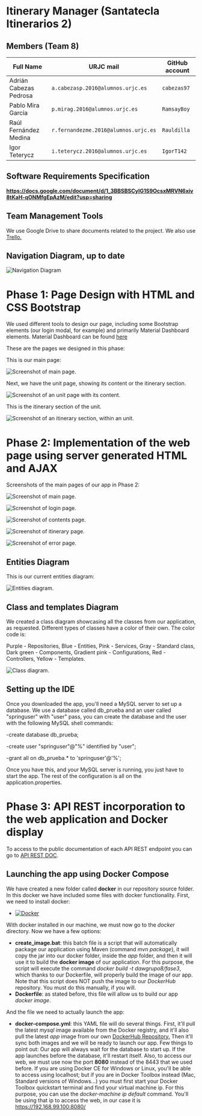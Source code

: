 # Itinerary Manager (Santatecla Itinerarios 2)

## Members (Team 8)
|Full Name             | URJC mail                         | GitHub account                       |
|----------------|-------------------------------|-----------------------------|
| Adrián Cabezas Pedrosa | `a.cabezasp.2016@alumnos.urjc.es`| `cabezas97`          |
| Pablo Mira García | `p.mirag.2016@alumnos.urjc.es`|   `RamsayBoy`       |
| Raúl Fernández Medina| `r.fernandezme.2016@alumnos.urjc.es`|`Rauldilla` |
| Igor Teterycz | `i.teterycz.2016@alumnos.urjc.es`| `IgorT142`|

## Software Requirements Specification
**https://docs.google.com/document/d/1_3BBSBSCyIG1S9OcsxMRVN6xiv8tKaH-qONMfgEpAzM/edit?usp=sharing**

## Team Management Tools
We use Google Drive to share documents related to the project.
We also use [Trello.](https://trello.com/b/6ClCgEkx/itinerary-manager-daw)

## Navigation Diagram, up to date



![](https://github.com/CodeURJC-DAW-2018-19/santatecla-itinerarios-2/blob/master/Screenshots/navphase2.png "Navigation Diagram")



# Phase 1: Page Design with HTML and CSS Bootstrap

We used different tools to design our page, including some Bootstrap elements (our login modal, for example) and primarily Material Dashboard elements. Material Dashboard can be found [here](https://www.creative-tim.com/product/material-dashboard)

These are the pages we designed in this phase: 

This is our main page:

![Screenshot of main page.](https://github.com/CodeURJC-DAW-2018-19/santatecla-itinerarios-2/blob/master/Screenshots/Captura.PNG "Screenshot of main page")

Next, we have the unit page, showing its content or the itinerary section.

![Screenshot of an unit page with its content.](https://github.com/CodeURJC-DAW-2018-19/santatecla-itinerarios-2/blob/master/Screenshots/Captura2.PNG "Screenshot of an unit page with its content")

This is the itinerary section of the unit.

![Screenshot of an itinerary section, within an unit.](https://github.com/CodeURJC-DAW-2018-19/santatecla-itinerarios-2/blob/master/Screenshots/Captura3.PNG "Screenshot of an itinerary section, within an unit")

# Phase 2: Implementation of the web page using server generated HTML and AJAX

Screenshots of the main pages of our app in Phase 2:

![Screenshot of main page.](https://github.com/CodeURJC-DAW-2018-19/santatecla-itinerarios-2/blob/master/Screenshots/fase2units.png "Screenshot of main page")

![Screenshot of login page.](https://github.com/CodeURJC-DAW-2018-19/santatecla-itinerarios-2/blob/master/Screenshots/fase2login.png "Screenshot of login form")


![Screenshot of contents page.](https://github.com/CodeURJC-DAW-2018-19/santatecla-itinerarios-2/blob/master/Screenshots/fase2fichas.png "Screenshot of contents page")

![Screenshot of itinerary page.](https://github.com/CodeURJC-DAW-2018-19/santatecla-itinerarios-2/blob/master/Screenshots/fase2itinerarios.png "Screenshot of itinerary page")

![Screenshot of error page.](https://github.com/CodeURJC-DAW-2018-19/santatecla-itinerarios-2/blob/master/Screenshots/fase2error.png "Screenshot of error page")


## Entities Diagram

This is our current entities diagram:

![Entities diagram.](https://github.com/CodeURJC-DAW-2018-19/santatecla-itinerarios-2/blob/master/Screenshots/entities.png "Entities diagram")
## Class and templates Diagram

We created a class diagram showcasing all the classes from our application, as requested. Different types of classes have a color of their own. The color code is:

Purple - Repositories,
Blue - Entities,
Pink - Services,
Gray - Standard class,
Dark green - Components,
Gradient pink - Configurations,
Red - Controllers,
Yellow - Templates.


![Class diagram.](https://github.com/CodeURJC-DAW-2018-19/santatecla-itinerarios-2/blob/master/Screenshots/classdiag.png "Class diagram")

## Setting up the IDE
Once you downloaded the app, you'll need a MySQL server to set up a database.
We use a database called db_prueba and an user called "springuser" with "user" pass, you can create the database and the user with the following MySQL shell commands:

  -create database db_prueba;
  
  -create user "springuser"@"%" identified by "user";
  
  -grant all on db_prueba.* to 'springuser'@'%';
  
Once you have this, and your MySQL server is running, you just have to start the app. 
The rest of the configuration is all on the application.properties.

# Phase 3: API REST incorporation to the web application and Docker display
To access to the public documentation of each API REST endpoint you can go to [API REST DOC](https://github.com/CodeURJC-DAW-2018-19/santatecla-itinerarios-2/blob/master/API_REST_DOC.md).


## Launching the app using Docker Compose
We have created a new folder called **docker** in our repository source folder. In this docker we have included some files with docker functionality. First, we need to install docker:

* [![Docker](https://img.shields.io/badge/Install-Docker-blue.svg)](https://www.docker.com/)

With docker installed in our machine, we must now go to the *docker* directory. Now we have a few options:

* **create_image.bat**: this batch file is a script that will automatically package our application using Maven (command *mvn package*), it will copy the jar into our docker folder, inside the *app* folder, and then it will use it to build the **docker image** of our application. For this purpose, the script will execute the command *docker build -t dawgrupo8/fase3*, which thanks to our Dockerfile, will properly build the image of our app. Note that this script does NOT push the image to our *DockerHub* repository. You must do this manually, if you will.
* **Dockerfile**: as stated before, this file will allow us to build our app *docker image*.

And the file we need to actually launch the app:
* **docker-compose.yml**: this YAML file will do several things. First, it'll pull the latest *mysql* image available from the Docker registry, and it'll also pull the latest *app* image from our own 
[DockerHub Repository.](https://cloud.docker.com/repository/docker/dawgrupo8/fase3)
Then it'll sync both images and we will be ready to launch our app. Few things to point out: Our app will always wait for the database to start up. If the app launches before the database, it'll restart itself. Also, to access our web, we must use now the port **8080** instead of the 8443 that we used before. If you are using Docker CE for Windows or Linux, you'll be able to access using localhost; but if you are in Docker Toolbox instead (Mac, Standard versions of Windows...) you must first start your Docker Toolbox quickstart terminal and find your virtual machine ip. For this purpose, you can use the *docker-machine ip default* command. You'll be using that ip to access the web, in our case it is https://192.168.99.100:8080/



